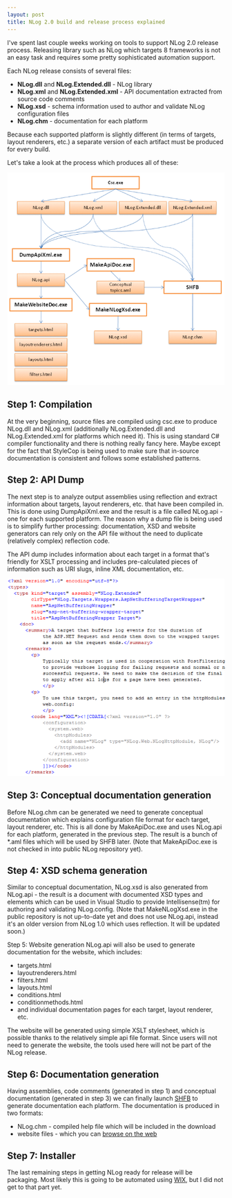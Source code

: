 ```yaml
---
layout: post
title: NLog 2.0 build and release process explained
---
```


I've spent last couple weeks working on tools to support NLog 2.0 release process. Releasing library such as NLog which targets 8 frameworks is not an easy task and requires some pretty sophisticated automation support.

Each NLog release consists of several files:

 * **NLog.dll** and **NLog.Extended.dll** - NLog library
 * **NLog.xml** and **NLog.Extended.xml** - API documentation extracted from source code comments
 * **NLog.xsd** - schema information used to author and validate NLog configuration files
 * **NLog.chm** - documentation for each platform

Because each supported platform is slightly different (in terms of targets, layout renderers, etc.) a separate version of each artifact must be produced for every build.

Let's take a look at the process which produces all of these:

<img src="/images/posts/buildprocess.png">

Step 1: Compilation
-------------------
At the very beginning, source files are compiled using csc.exe to produce NLog.dll and NLog.xml (additionally NLog.Extended.dll and NLog.Extended.xml for platforms which need it). This is using standard C# compiler functionality and there is nothing really fancy here. Maybe except for the fact that StyleCop is being used to make sure that in-source documentation is consistent and follows some established patterns.

Step 2: API Dump
----------------
The next step is to analyze output assemblies using reflection and extract information about targets, layout renderers, etc. that have been compiled in. This is done using DumpApiXml.exe and the result is a file called NLog.api - one for each supported platform. The reason why a dump file is being used is to simplify further processing: documentation, XSD and website generators can rely only on the API file without the need to duplicate (relatively complex) reflection code.

The API dump includes information about each target in a format that's friendly for XSLT processing and includes pre-calculated pieces of information such as URI slugs, inline XML documentation, etc.

<img src="/images/posts/xmldocumentation.png">

Step 3: Conceptual documentation generation
-------------------------------------------
Before NLog.chm can be generated we need to generate conceptual documentation which explains configuration file format for each target, layout renderer, etc. This is all done by MakeApiDoc.exe and uses NLog.api for each platform, generated in the previous step. The result is a bunch of *.aml files which will be used by SHFB later. (Note that MakeApiDoc.exe is not checked in into public NLog repository yet).

Step 4: XSD schema generation
-----------------------------
Similar to conceptual documentation, NLog.xsd is also generated from NLog.api - the result is a document with documented XSD types and elements which can be used in Visual Studio to provide Intellisense(tm) for authoring and validating NLog.config. (Note that MakeNLogXsd.exe in the public repository is not up-to-date yet and does not use NLog.api, instead it's an older version from NLog 1.0 which uses reflection. It will be updated soon.)

Step 5: Website generation
NLog.api will also be used to generate documentation for the website, which includes:

 * targets.html
 * layoutrenderers.html
 * filters.html
 * layouts.html
 * conditions.html
 * conditionmethods.html
 * and individual documentation pages for each target, layout renderer, etc.

The website will be generated using simple XSLT stylesheet, which is possible thanks to the relatively simple api file format. Since users will not need to generate the website, the tools used here will not be part of the NLog release.

Step 6: Documentation generation
--------------------------------
Having assemblies, code comments (generated in step 1) and conceptual documentation (generated in step 3) we can finally launch [SHFB](http://shfb.codeplex.com/) to generate documentation each platform. The documentation is produced in two formats:

 * NLog.chm - compiled help file which will be included in the download
 * website files - which you can [browse on the web](http://nlog-project.org/doc/)

Step 7: Installer
-----------------
The last remaining steps in getting NLog ready for release will be packaging. Most likely this is going to be automated using [WIX](http://wix.sourceforge.net/), but I did not get to that part yet.